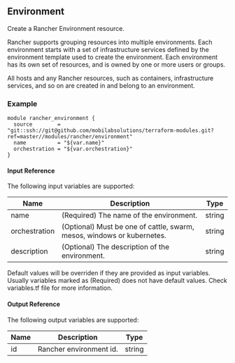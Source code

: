 ## Environment
Create a Rancher Environment resource.

Rancher supports grouping resources into multiple environments. Each environment starts with a set of infrastructure services defined by the environment template used to create the environment. Each environment has its own set of resources, and is owned by one or more users or groups.

All hosts and any Rancher resources, such as containers, infrastructure services, and so on are created in and belong to an environment.

### Example
```hcl
module rancher_environment {
  source        = "git::ssh://git@github.com/mobilabsolutions/terraform-modules.git?ref=master//modules/rancher/environment"
  name          = "${var.name}"
  orchestration = "${var.orchestration}"
}
```

#### Input Reference
The following input variables are supported:

Name | Description | Type 
----------------- | --------- | -------- 
name  | (Required) The name of the environment. | string 
orchestration | (Optional) Must be one of cattle, swarm, mesos, windows or kubernetes. | string 
description | (Optional) The description of the environment. | string 

Default values will be overriden if they are provided as input variables. Usually variables marked as (Required) does not have default values. Check variables.tf file for more information.


#### Output Reference
The following output variables are supported:

Name | Description | Type
----------------- | --------- | --------
id  | Rancher environment id. | string
